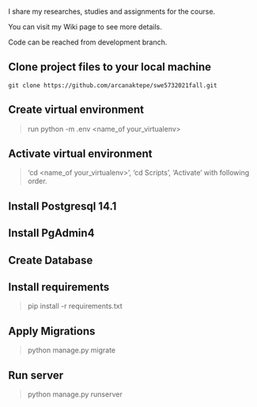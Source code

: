 
I share my researches, studies and assignments for the course.

You can visit my Wiki page to see more details.

Code can be reached from development branch.

## Clone project files to your local machine
	git clone https://github.com/arcanaktepe/swe5732021fall.git

## Create virtual environment
  > run python -m .env  <name_of your_virtualenv>
## Activate virtual environment
> ‘cd <name_of your_virtualenv>’, ‘cd Scripts’, ‘Activate’	with following order.
  
## Install Postgresql 14.1
## Install PgAdmin4
## Create Database
## Install requirements
> pip install -r requirements.txt
## Apply Migrations
> python manage.py migrate
## Run server
> python manage.py runserver

